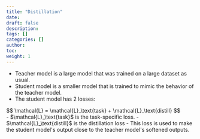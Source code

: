 ```yaml
---
title: "Distillation"
date:
draft: false
description:
tags: []
categories: []
author:
toc:
weight: 1
---
```


- Teacher model is a large model that was trained on a large dataset as usual.
- Student model is a smaller model that is trained to mimic the behavior of the teacher model.
- The student model has 2 losses:
<div class="math-katex">
$$
\mathcal{L} = \mathcal{L}_\text{task} + \mathcal{L}_\text{distill}
$$
</div>
  - $\mathcal{L}_\text{task}$ is the task-specific loss.
  - $\mathcal{L}_\text{distill}$ is the distillation loss - This loss is used to make the student model's output close to the teacher model's softened outputs.